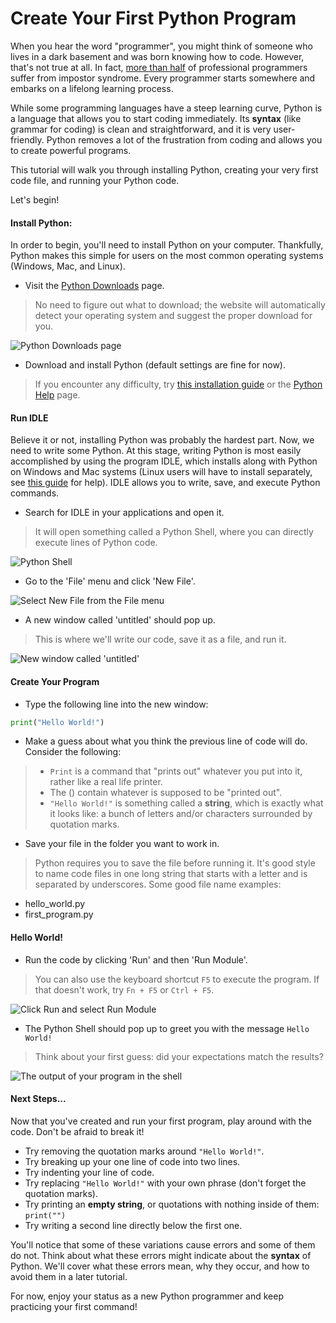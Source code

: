 # Create Your First Python Program

When you hear the word "programmer", you might think of someone who lives in a dark basement and was born knowing how to code. However, that's not true at all. In fact, [more than half](https://jaxenter.com/impostor-syndrome-survey-149402.html "Study on Impostor Syndrome Among Tech Professionals") of professional programmers suffer from impostor syndrome. Every programmer starts somewhere and embarks on a lifelong learning process.

While some programming languages have a steep learning curve, Python is a language that allows you to start coding immediately. Its **syntax** (like grammar for coding) is clean and straightforward, and it is very user-friendly. Python removes a lot of the frustration from coding and allows you to create powerful programs.

This tutorial will walk you through installing Python, creating your very first code file, and running your Python code.

Let's begin!

#### Install Python:

In order to begin, you'll  need to install Python on your computer. Thankfully, Python makes this simple for users on the most common operating systems (Windows, Mac, and Linux).

- Visit the [Python Downloads](https://www.python.org/downloads/ "The Python Downloads website") page.
> No need to figure out what to download; the website will automatically detect your operating system and suggest the proper download for you.

![Python Downloads page](imgs/python_home.png)

- Download and install Python (default settings are fine for now).
> If you encounter any difficulty, try [this installation guide](https://wiki.python.org/moin/BeginnersGuide/Download) or the [Python Help](https://www.python.org/about/help/) page.

#### Run IDLE

Believe it or not, installing Python was probably the hardest part. Now, we need to write some Python. At this stage, writing Python is most easily accomplished by using the program IDLE, which installs along with Python on Windows and Mac systems (Linux users will have to install separately, see [this guide](https://www.poftut.com/download-install-and-use-python-idle-editor/) for help). IDLE allows you to write, save, and execute Python commands.

- Search for IDLE in your applications and open it.
> It will open something called a Python Shell, where you can directly execute lines of Python code.

![Python Shell](imgs/python_shell.png)

- Go to the 'File' menu and click 'New File'.

![Select New File from the File menu](imgs/new_file.png)

- A new window called 'untitled' should pop up.
> This is where we'll write our code, save it as a file, and run it.

![New window called 'untitled'](imgs/untitled.png)

#### Create Your Program

- Type the following line into the new window:

```python
print("Hello World!")
```
- Make a guess about what you think the previous line of code will do. Consider the following:
> - `Print` is a command that "prints out" whatever you put into it, rather like a real life printer.
> - The () contain whatever is supposed to be "printed out".
> - `"Hello World!"` is something called a **string**, which is exactly what it looks like: a bunch of letters and/or characters surrounded by quotation marks.

- Save your file in the folder you want to work in.
> Python requires you to save the file before running it. It's good style to name code files in one long string that starts with a letter and is separated by underscores. Some good file name examples:
  - hello_world.py
  - first_program.py

#### Hello World!

- Run the code by clicking 'Run' and then 'Run Module'.
> You can also use the keyboard shortcut `F5` to execute the program. If that doesn't work, try `Fn + F5` or `Ctrl + F5`.

![Click Run and select Run Module](imgs/run.png)

- The Python Shell should pop up to greet you with the message `Hello World!`
> Think about your first guess: did your expectations match the results?

![The output of your program in the shell](imgs/output.png)

#### Next Steps...

Now that you've created and run your first program, play around with the code. Don't be afraid to break it!
- Try removing the quotation marks around `"Hello World!"`.
- Try breaking up your one line of code into two lines.
- Try indenting your line of code.
- Try replacing `"Hello World!"` with your own phrase (don't forget the quotation marks).
- Try printing an **empty string**, or quotations with nothing inside of them: `print("")`
- Try writing a second line directly below the first one.

You'll notice that some of these variations cause errors and some of them do not. Think about what these errors might indicate about the **syntax** of Python. We'll cover what these errors mean, why they occur, and how to avoid them in a later tutorial.

For now, enjoy your status as a new Python programmer and keep practicing your first command!
